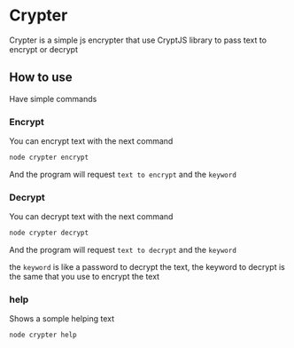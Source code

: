 # Crypter

Crypter is a simple js encrypter that use CryptJS library to pass text to encrypt or decrypt
## How to use

Have simple commands

### Encrypt
You can encrypt text with the next command
```bash
node crypter encrypt
```

And the program will request `text to encrypt` and the `keyword` 

### Decrypt
You can decrypt text with the next command
```bash
node crypter decrypt
```

And the program will request `text to decrypt` and the `keyword`

the `keyword` is like a password to decrypt the text, the keyword to decrypt is the same that you use to encrypt the text

### help
Shows a somple helping text
```bash
node crypter help
```

